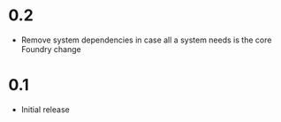 # 0.2

- Remove system dependencies in case all a system needs is the core Foundry change

# 0.1

- Initial release
